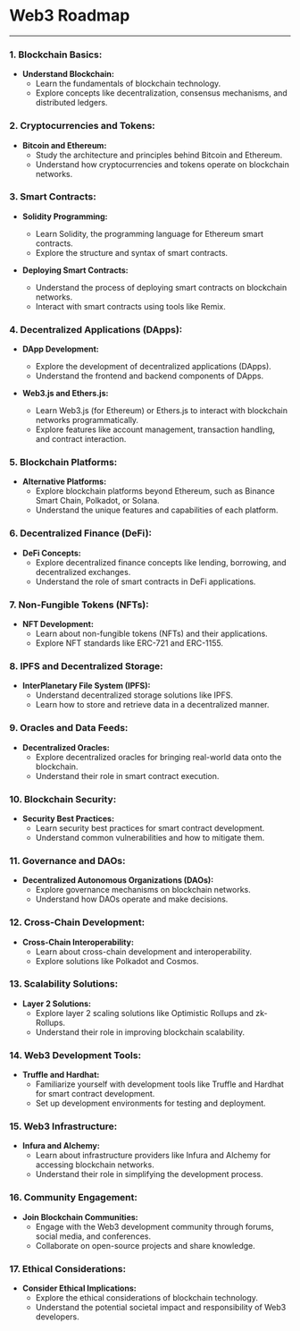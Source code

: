 # Web3 Roadmap
---------------------------------

### 1\. **Blockchain Basics:**

*   **Understand Blockchain:**
    *   Learn the fundamentals of blockchain technology.
    *   Explore concepts like decentralization, consensus mechanisms, and distributed ledgers.

### 2\. **Cryptocurrencies and Tokens:**

*   **Bitcoin and Ethereum:**
    *   Study the architecture and principles behind Bitcoin and Ethereum.
    *   Understand how cryptocurrencies and tokens operate on blockchain networks.

### 3\. **Smart Contracts:**

*   **Solidity Programming:**
    
    *   Learn Solidity, the programming language for Ethereum smart contracts.
    *   Explore the structure and syntax of smart contracts.
*   **Deploying Smart Contracts:**
    
    *   Understand the process of deploying smart contracts on blockchain networks.
    *   Interact with smart contracts using tools like Remix.

### 4\. **Decentralized Applications (DApps):**

*   **DApp Development:**
    
    *   Explore the development of decentralized applications (DApps).
    *   Understand the frontend and backend components of DApps.
*   **Web3.js and Ethers.js:**
    
    *   Learn Web3.js (for Ethereum) or Ethers.js to interact with blockchain networks programmatically.
    *   Explore features like account management, transaction handling, and contract interaction.

### 5\. **Blockchain Platforms:**

*   **Alternative Platforms:**
    *   Explore blockchain platforms beyond Ethereum, such as Binance Smart Chain, Polkadot, or Solana.
    *   Understand the unique features and capabilities of each platform.

### 6\. **Decentralized Finance (DeFi):**

*   **DeFi Concepts:**
    *   Explore decentralized finance concepts like lending, borrowing, and decentralized exchanges.
    *   Understand the role of smart contracts in DeFi applications.

### 7\. **Non-Fungible Tokens (NFTs):**

*   **NFT Development:**
    *   Learn about non-fungible tokens (NFTs) and their applications.
    *   Explore NFT standards like ERC-721 and ERC-1155.

### 8\. **IPFS and Decentralized Storage:**

*   **InterPlanetary File System (IPFS):**
    *   Understand decentralized storage solutions like IPFS.
    *   Learn how to store and retrieve data in a decentralized manner.

### 9\. **Oracles and Data Feeds:**

*   **Decentralized Oracles:**
    *   Explore decentralized oracles for bringing real-world data onto the blockchain.
    *   Understand their role in smart contract execution.

### 10\. **Blockchain Security:**

*   **Security Best Practices:**
    *   Learn security best practices for smart contract development.
    *   Understand common vulnerabilities and how to mitigate them.

### 11\. **Governance and DAOs:**

*   **Decentralized Autonomous Organizations (DAOs):**
    *   Explore governance mechanisms on blockchain networks.
    *   Understand how DAOs operate and make decisions.

### 12\. **Cross-Chain Development:**

*   **Cross-Chain Interoperability:**
    *   Learn about cross-chain development and interoperability.
    *   Explore solutions like Polkadot and Cosmos.

### 13\. **Scalability Solutions:**

*   **Layer 2 Solutions:**
    *   Explore layer 2 scaling solutions like Optimistic Rollups and zk-Rollups.
    *   Understand their role in improving blockchain scalability.

### 14\. **Web3 Development Tools:**

*   **Truffle and Hardhat:**
    *   Familiarize yourself with development tools like Truffle and Hardhat for smart contract development.
    *   Set up development environments for testing and deployment.

### 15\. **Web3 Infrastructure:**

*   **Infura and Alchemy:**
    *   Learn about infrastructure providers like Infura and Alchemy for accessing blockchain networks.
    *   Understand their role in simplifying the development process.

### 16\. **Community Engagement:**

*   **Join Blockchain Communities:**
    *   Engage with the Web3 development community through forums, social media, and conferences.
    *   Collaborate on open-source projects and share knowledge.

### 17\. **Ethical Considerations:**

*   **Consider Ethical Implications:**
    *   Explore the ethical considerations of blockchain technology.
    *   Understand the potential societal impact and responsibility of Web3 developers.

